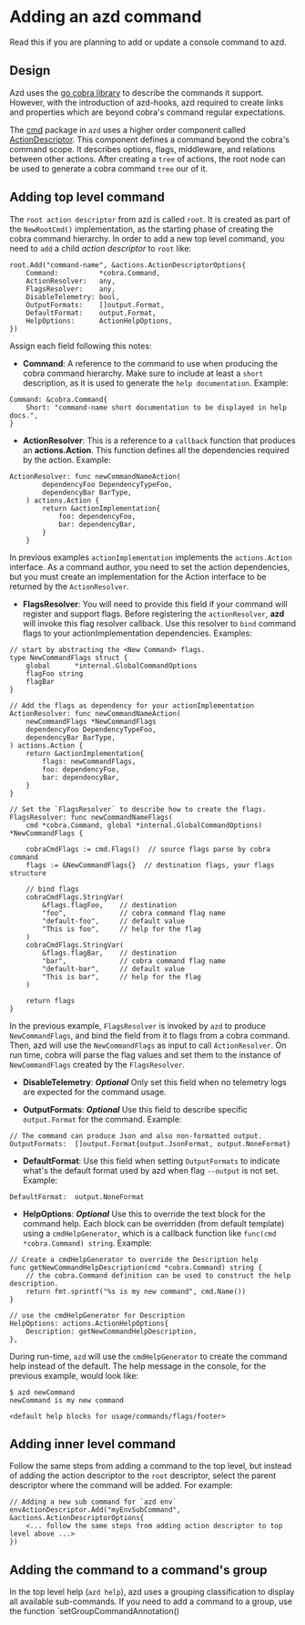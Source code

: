 # Adding an azd command

Read this if you are planning to add or update a console command to azd. 

## Design

Azd uses the [go cobra library](https://github.com/spf13/cobra) to describe the commands it support. However, with the introduction of azd-hooks, azd required to create links and properties which are beyond cobra's command regular expectations.

The [cmd](https://github.com/Azure/azure-dev/blob/main/cli/azd/cmd/root.go#L4) package in `azd` uses a higher order component called [ActionDescriptor](https://github.com/Azure/azure-dev/blob/main/cli/azd/cmd/actions/action_descriptor.go). This component defines a command beyond the cobra's command scope. It describes options, flags, middleware, and relations between other actions. After creating a `tree` of actions, the root node can be used to generate a cobra command `tree` our of it.

## Adding top level command

The `root action descriptor` from azd is called `root`. It is created as part of the `NewRootCmd()` implementation, as the starting phase of creating the cobra command hierarchy. In order to add a new top level command, you need to `add` a child *action descriptor* to `root` like:

```golang
root.Add("command-name", &actions.ActionDescriptorOptions{
    Command:          *cobra.Command,
    ActionResolver:   any,
    FlagsResolver:    any,
    DisableTelemetry: bool,
    OutputFormats:    []output.Format,
    DefaultFormat:    output.Format,
    HelpOptions:      ActionHelpOptions,
})
```

Assign each field following this notes:

- **Command**: A reference to the command to use when producing the cobra command hierarchy. Make sure to include at least a `short` description, as it is used to generate the `help documentation`. Example:

```golang
Command: &cobra.Command{
    Short: "command-name short documentation to be displayed in help docs.",
}
```

- **ActionResolver**: This is a reference to a `callback` function that produces an **actions.Action**. This function defines all the dependencies required by the action. Example:

```golang
ActionResolver: func newCommandNameAction(
        dependencyFoo DependencyTypeFoo,
        dependencyBar BarType,
    ) actions.Action {
        return &actionImplementation{
            foo: dependencyFoo,
            bar: dependencyBar,
        }
    }
```
In previous examples `actionImplementation` implements the `actions.Action` interface. As a command author, you need to set the action dependencies, but you must create an implementation for the Action interface to be returned by the `ActionResolver`.


- **FlagsResolver**: You will need to provide this field if your command will register and support flags. Before registering the `actionResolver`, **azd** will invoke this flag resolver callback. Use this resolver to `bind` command flags to your actionImplementation dependencies. Examples:

```golang
// start by abstracting the <New Command> flags. 
type NewCommandFlags struct {
	global      *internal.GlobalCommandOptions
	flagFoo string
	flagBar
}

// Add the flags as dependency for your actionImplementation
ActionResolver: func newCommandNameAction(
    newCommandFlags *NewCommandFlags
    dependencyFoo DependencyTypeFoo,
    dependencyBar BarType,
) actions.Action {
    return &actionImplementation{
        flags: newCommandFlags,
        foo: dependencyFoo,
        bar: dependencyBar,
    }
}

// Set the `FlagsResolver` to describe how to create the flags.
FlagsResolver: func newCommandNameFlags(
    cmd *cobra.Command, global *internal.GlobalCommandOptions) *NewCommandFlags {

    cobraCmdFlags := cmd.Flags()  // source flags parse by cobra command
    flags := &NewCommandFlags{}  // destination flags, your flags structure

    // bind flags
    cobraCmdFlags.StringVar(
		&flags.flagFoo,    // destination
		"foo",             // cobra command flag name          
		"default-foo",     // default value
		"This is foo",     // help for the flag
	)
    cobraCmdFlags.StringVar(
		&flags.flagBar,    // destination
		"bar",             // cobra command flag name          
		"default-bar",     // default value
		"This is bar",     // help for the flag
	)

    return flags
}
```

In the previous example, `FlagsResolver` is invoked by `azd` to produce `NewCommandFlags`, and bind the field from it to flags from a cobra command. Then, azd will use the `NewCommandFlags` as input to call `ActionResolver`. On run time, cobra will parse the flag values and set them to the instance of `NewCommandFlags` created by the `FlagsResolver`.

- **DisableTelemetry**: ***Optional*** Only set this field when no telemetry logs are expected for the command usage.

- **OutputFormats**: ***Optional*** Use this field to describe specific `output.Format` for the command. Example:

```golang
// The command can produce Json and also non-formatted output.
OutputFormats:  []output.Format{output.JsonFormat, output.NoneFormat}
```

- **DefaultFormat**: Use this field when setting `OutputFormats` to indicate what's the default format used by azd when flag `--output` is not set. Example:

```golang
DefaultFormat:  output.NoneFormat
```

- **HelpOptions**: ***Optional*** Use this to override the text block for the command help. Each block can be overridden (from default template) using a `cmdHelpGenerator`, which is a callback function like `func(cmd *cobra.Command) string`.  Example:

```golang
// Create a cmdHelpGenerator to override the Description help
func getNewCommandHelpDescription(cmd *cobra.Command) string {
    // the cobra.Command definition can be used to construct the help description.
    return fmt.sprintf("%s is my new command", cmd.Name())
}

// use the cmdHelpGenerator for Description
HelpOptions: actions.ActionHelpOptions{
    Description: getNewCommandHelpDescription,
},
```

During run-time, `azd` will use the `cmdHelpGenerator` to create the command help instead of the default. The help message in the console, for the previous example, would look like:

```
$ azd newCommand
newCommand is my new command

<default help blocks for usage/commands/flags/footer>
```

## Adding inner level command

Follow the same steps from adding a command to the top level, but instead of adding the action descriptor to the `root` descriptor, select the parent descriptor where the command will be added. For example:

```golang
// Adding a new sub command for `azd env`
envActionDescriptor.Add("myEnvSubCommand", &actions.ActionDescriptorOptions{
    <... follow the same steps from adding action descriptor to top level above ...>
})
```

## Adding the command to a command's group

In the top level help (`azd help`), azd uses a grouping classification to display all available sub-commands. If you need to add a command to a group, use the function `setGroupCommandAnnotation()
